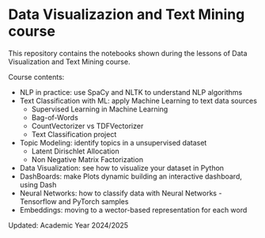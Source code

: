 # Data Visualizazion and Text Mining course
This repository contains the notebooks shown during the lessons of Data Visualization and Text Mining course.

Course contents:
* NLP in practice: use SpaCy and NLTK to understand NLP algorithms
* Text Classification with ML: apply Machine Learning to text data sources
  * Supervised Learning in Machine Learning
  * Bag-of-Words
  * CountVectorizer vs TDFVectorizer
  * Text Classification project
* Topic Modeling: identify topics in a unsupervised dataset
  * Latent Dirischlet Allocation
  * Non Negative Matrix Factorization
* Data Visualization: see how to visualize your dataset in Python
* DashBoards: make Plots dynamic building an interactive dashboard, using Dash
* Neural Networks: how to classify data with Neural Networks - Tensorflow and PyTorch samples
* Embeddings: moving to a wector-based representation for each word

Updated: Academic Year 2024/2025
